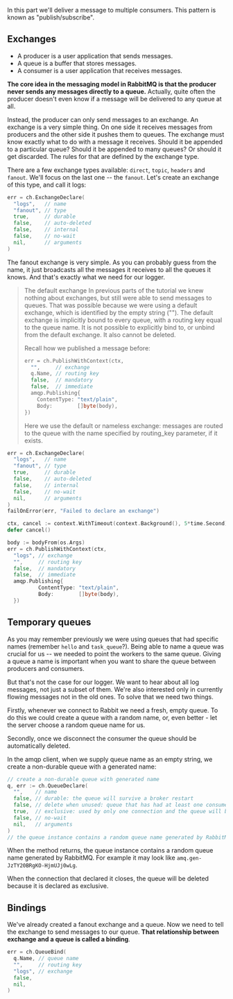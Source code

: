 In this part we'll deliver a message to multiple consumers. This pattern is known as "publish/subscribe".

## Exchanges

- A producer is a user application that sends messages.
- A queue is a buffer that stores messages.
- A consumer is a user application that receives messages.

**The core idea in the messaging model in RabbitMQ is that the producer never sends any messages directly to a queue.**
Actually, quite often the producer doesn't even know if a message will be delivered to any queue at all.

Instead, the producer can only send messages to an exchange. An exchange is a very simple thing. On one side it receives messages from producers and the other side it pushes them to queues. The exchange must know exactly what to do with a message it receives. Should it be appended to a particular queue? Should it be appended to many queues? Or should it get discarded. The rules for that are defined by the exchange type.

There are a few exchange types available: `direct`, `topic`, `headers` and `fanout`. We'll focus on the last one -- the `fanout`. Let's create an exchange of this type, and call it logs:

```go
err = ch.ExchangeDeclare(
  "logs",   // name
  "fanout", // type
  true,     // durable
  false,    // auto-deleted
  false,    // internal
  false,    // no-wait
  nil,      // arguments
)
```

The fanout exchange is very simple. As you can probably guess from the name, it just broadcasts all the messages it receives to all the queues it knows. And that's exactly what we need for our logger.

> The default exchange
> In previous parts of the tutorial we knew nothing about exchanges, but still were able to send messages to queues. That was possible because we were using a default exchange, which is identified by the empty string ("").
> The default exchange is implicitly bound to every queue, with a routing key equal to the queue name. It is not possible to explicitly bind to, or unbind from the default exchange. It also cannot be deleted.
>
> Recall how we published a message before:
>
> ```go
> err = ch.PublishWithContext(ctx,
>   "",     // exchange
>   q.Name, // routing key
>   false,  // mandatory
>   false,  // immediate
>   amqp.Publishing{
>     ContentType: "text/plain",
>     Body:        []byte(body),
> })
> ```
>
> Here we use the default or nameless exchange: messages are routed to the queue with the name specified by routing_key parameter, if it exists.

```go
err = ch.ExchangeDeclare(
  "logs",   // name
  "fanout", // type
  true,     // durable
  false,    // auto-deleted
  false,    // internal
  false,    // no-wait
  nil,      // arguments
)
failOnError(err, "Failed to declare an exchange")

ctx, cancel := context.WithTimeout(context.Background(), 5*time.Second)
defer cancel()

body := bodyFrom(os.Args)
err = ch.PublishWithContext(ctx,
  "logs", // exchange
  "",     // routing key
  false,  // mandatory
  false,  // immediate
  amqp.Publishing{
          ContentType: "text/plain",
          Body:        []byte(body),
  })
```

## Temporary queues

As you may remember previously we were using queues that had specific names (remember `hello` and `task_queue`?). Being able to name a queue was crucial for us -- we needed to point the workers to the same queue. Giving a queue a name is important when you want to share the queue between producers and consumers.

But that's not the case for our logger. We want to hear about all log messages, not just a subset of them. We're also interested only in currently flowing messages not in the old ones. To solve that we need two things.

Firstly, whenever we connect to Rabbit we need a fresh, empty queue. To do this we could create a queue with a random name, or, even better - let the server choose a random queue name for us.

Secondly, once we disconnect the consumer the queue should be automatically deleted.

In the amqp client, when we supply queue name as an empty string, we create a non-durable queue with a generated name:

```go
// create a non-durable queue with generated name
q, err := ch.QueueDeclare(
  "",    // name
  false, // durable: the queue will survive a broker restart
  false, // delete when unused: queue that has had at least one consumer is deleted when last consumer unsubscribes
  true,  // exclusive: used by only one connection and the queue will be deleted when that connection closes
  false, // no-wait
  nil,   // arguments
)
// the queue instance contains a random queue name generated by RabbitMQ
```

When the method returns, the queue instance contains a random queue name generated by RabbitMQ. For example it may look like `amq.gen-JzTY20BRgKO-HjmUJj0wLg`.

When the connection that declared it closes, the queue will be deleted because it is declared as exclusive.

## Bindings

We've already created a fanout exchange and a queue. Now we need to tell the exchange to send messages to our queue. **That relationship between exchange and a queue is called a binding**.

```go
err = ch.QueueBind(
  q.Name, // queue name
  "",     // routing key
  "logs", // exchange
  false,
  nil,
)
```
